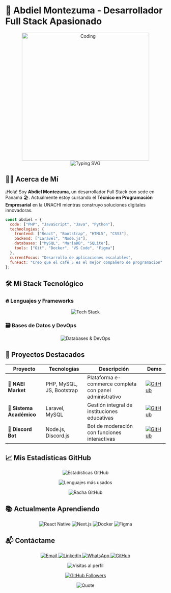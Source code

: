 # 🚀 Abdiel Montezuma - Desarrollador Full Stack Apasionado  

<p align="center">
  <img src="https://media.giphy.com/media/qgQUggAC3Pfv687qPC/giphy.gif" alt="Coding" width="400"/>
  <br>
  <img src="https://readme-typing-svg.demolab.com?font=Fira+Code&pause=1000&color=22D3F7&center=true&vCenter=true&width=435&lines=Transformando+ideas+en+c%C3%B3digo;Desarrollador+Full+Stack;Apasionado+por+la+tecnolog%C3%ADa;Siempre+aprendiendo+algo+nuevo" alt="Typing SVG" />
</p>

## 👨‍💻 Acerca de Mí  

¡Hola! Soy **Abdiel Montezuma**, un desarrollador Full Stack con sede en Panamá 🏖️. Actualmente estoy cursando el **Técnico en Programación Empresarial** en la UNACHI mientras construyo soluciones digitales innovadoras.  

```javascript
const abdiel = {
  code: ["PHP", "JavaScript", "Java", "Python"],
  technologies: {
    frontend: ["React", "Bootstrap", "HTML5", "CSS3"],
    backend: ["Laravel", "Node.js"],
    databases: ["MySQL", "MariaDB", "SQLite"],
    tools: ["Git", "Docker", "VS Code", "Figma"]
  },
  currentFocus: "Desarrollo de aplicaciones escalables",
  funFact: "Creo que el café ☕ es el mejor compañero de programación"
};
```

## 🛠️ Mi Stack Tecnológico  

### 🔥 Lenguajes y Frameworks  

<p align="center">
  <img src="https://skillicons.dev/icons?i=php,laravel,javascript,react,java,python,html,css,bootstrap,tailwind" alt="Tech Stack" />
</p>

### 🗃️ Bases de Datos y DevOps  

<p align="center">
  <img src="https://skillicons.dev/icons?i=mysql,mongodb,sqlite,git,github,docker,aws" alt="Databases & DevOps" />
</p>

## 🌟 Proyectos Destacados  

| Proyecto | Tecnologías | Descripción | Demo |
|----------|------------|-------------|------|
| **🛒 NAEI Market** | PHP, MySQL, JS, Bootstrap | Plataforma e-commerce completa con panel administrativo | [![GitHub](https://img.shields.io/badge/-Repositorio-181717?style=flat&logo=github)](https://github.com/anderh04/NAEI-Market) |
| **🏫 Sistema Académico** | Laravel, MySQL | Gestión integral de instituciones educativas | [![GitHub](https://img.shields.io/badge/-Repositorio-181717?style=flat&logo=github)](https://github.com/anderh04/sistema-academico) |
| **🤖 Discord Bot** | Node.js, Discord.js | Bot de moderación con funciones interactivas | [![GitHub](https://img.shields.io/badge/-Repositorio-181717?style=flat&logo=github)](https://github.com/anderh04/discord-bot) |

## 📈 Mis Estadísticas GitHub  

<div align="center">
  
  ![Estadísticas GitHub](https://github-readme-stats.vercel.app/api?username=anderh04&show_icons=true&theme=radical&count_private=true&include_all_commits=true)
  
  ![Lenguajes más usados](https://github-readme-stats.vercel.app/api/top-langs/?username=anderh04&layout=compact&theme=radical&hide=html,css)
  
  ![Racha GitHub](https://github-readme-streak-stats.herokuapp.com/?user=anderh04&theme=radical)
  
</div>

## 📚 Actualmente Aprendiendo  

<p align="center">
  <img src="https://img.shields.io/badge/React_Native-20232A?style=for-the-badge&logo=react&logoColor=61DAFB" alt="React Native">
  <img src="https://img.shields.io/badge/Next.js-000000?style=for-the-badge&logo=nextdotjs&logoColor=white" alt="Next.js">
  <img src="https://img.shields.io/badge/Docker-2496ED?style=for-the-badge&logo=docker&logoColor=white" alt="Docker">
  <img src="https://img.shields.io/badge/Figma-F24E1E?style=for-the-badge&logo=figma&logoColor=white" alt="Figma">
</p>

## 📬 Contáctame  

<p align="center">
  <a href="mailto:abdiel.montezuma2@unachi.ac.pa">
    <img src="https://img.shields.io/badge/Gmail-D14836?style=for-the-badge&logo=gmail&logoColor=white" alt="Email">
  </a>
  <a href="https://linkedin.com/in/abdiel-montezuma">
    <img src="https://img.shields.io/badge/LinkedIn-0077B5?style=for-the-badge&logo=linkedin&logoColor=white" alt="LinkedIn">
  </a>
  <a href="https://wa.me/50765210907">
    <img src="https://img.shields.io/badge/WhatsApp-25D366?style=for-the-badge&logo=whatsapp&logoColor=white" alt="WhatsApp">
  </a>
  <a href="https://github.com/anderh04">
    <img src="https://img.shields.io/badge/GitHub-100000?style=for-the-badge&logo=github&logoColor=white" alt="GitHub">
  </a>
</p>

<p align="center">
  <img src="https://komarev.com/ghpvc/?username=anderh04&label=Profile%20views&color=0e75b6&style=flat" alt="Visitas al perfil">
</p>

<div align="center">
  
  [![GitHub Followers](https://img.shields.io/github/followers/anderh04?label=Follow%20me&style=social)](https://github.com/anderh04)
  
  ![Quote](https://quotes-github-readme.vercel.app/api?type=horizontal&theme=radical)
  
</div>
